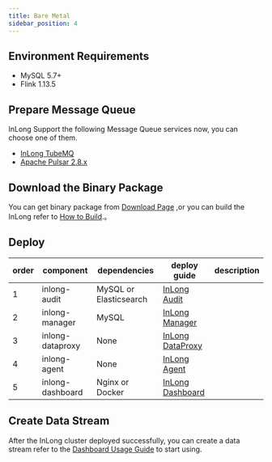 ```yaml
---
title: Bare Metal
sidebar_position: 4
---
```


## Environment Requirements
- MySQL 5.7+
- Flink 1.13.5

## Prepare Message Queue
InLong Support the following Message Queue services now, you can choose one of them.
- [InLong TubeMQ](modules/tubemq/quick_start.md)
- [Apache Pulsar 2.8.x](https://pulsar.apache.org/docs/en/2.8.1/standalone/)

## Download the Binary Package
You can get binary package from [Download Page](https://inlong.apache.org/download/main/) ,or you can build the InLong refer to [How to Build](quick_start/how_to_build.md).。

## Deploy
| order |  component | dependencies | deploy guide                                                          | description |
|-----| ----  | ----  |-----------------------------------------------------------------------| ---- |
| 1   | inlong-audit | MySQL or Elasticsearch | [InLong Audit](modules/audit/quick_start.md)                          |  |
| 2   | inlong-manager | MySQL  | [InLong Manager](modules/manager/quick_start.md)                      |  |
| 3   | inlong-dataproxy | None | [InLong DataProxy](modules/dataproxy/quick_start.md)                  |  |
| 4   | inlong-agent | None | [InLong Agent](modules/agent/quick_start.md)                          |  |
| 5   | inlong-dashboard | Nginx or Docker | [InLong Dashboard](modules/dashboard/quick_start.md)                    | |

## Create Data Stream
After the InLong cluster deployed successfully, you can create a data stream refer to the [Dashboard Usage Guide](user_guide/dashboard_usage.md) to start using.